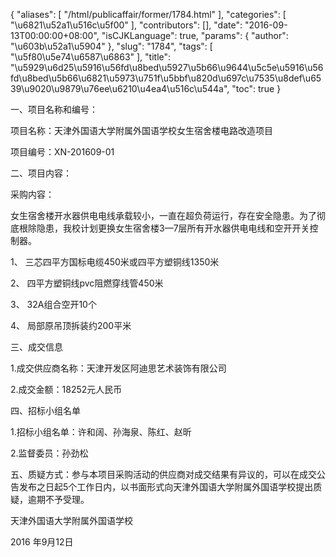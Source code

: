 {
    "aliases": [
        "/html/publicaffair/former/1784.html"
    ],
    "categories": [
        "\u6821\u52a1\u516c\u5f00"
    ],
    "contributors": [],
    "date": "2016-09-13T00:00:00+08:00",
    "isCJKLanguage": true,
    "params": {
        "author": "\u603b\u52a1\u5904"
    },
    "slug": "1784",
    "tags": [
        "\u5f80\u5e74\u6587\u6863"
    ],
    "title": "\u5929\u6d25\u5916\u56fd\u8bed\u5927\u5b66\u9644\u5c5e\u5916\u56fd\u8bed\u5b66\u6821\u5973\u751f\u5bbf\u820d\u697c\u7535\u8def\u6539\u9020\u9879\u76ee\u6210\u4ea4\u516c\u544a",
    "toc": true
}

一、项目名称和编号：




项目名称：天津外国语大学附属外国语学校女生宿舍楼电路改造项目




项目编号：XN-201609-01




二、项目内容：




采购内容： 




女生宿舍楼开水器供电电线承载较小，一直在超负荷运行，存在安全隐患。为了彻底根除隐患，我校计划更换女生宿舍楼3—7层所有开水器供电电线和空开开关控制器。




1、 三芯四平方国标电缆450米或四平方塑铜线1350米




2、 四平方塑铜线pvc阻燃穿线管450米




3、 32A组合空开10个




4、 局部原吊顶拆装约200平米




三、成交信息




1.成交供应商名称：天津开发区阿迪思艺术装饰有限公司




2.成交金额：18252元人民币




四、招标小组名单




1.招标小组名单：许和阔、孙海泉、陈红、赵昕




2.监督委员：孙劲松




五、质疑方式：参与本项目采购活动的供应商对成交结果有异议的，可以在成交公告发布之日起5个工作日内，以书面形式向天津外国语大学附属外国语学校提出质疑，逾期不予受理。




天津外国语大学附属外国语学校




2016 年9月12日


